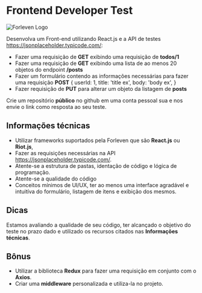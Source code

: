 # Frontend Developer Test
![Forleven Logo](https://site.forleven.com/img/logotipo_green.png)

Desenvolva um Front-end utilizando React.js e a API de testes https://jsonplaceholder.typicode.com/:
- Fazer uma requisição de **GET** exibindo uma requisição de **todos/1**
- Fazer uma requisição de **GET** exibindo uma lista de ao menos 20 objetos do endpoint **/posts**
- Fazer um formulário contendo as informações necessárias para fazer uma requisição **POST** 
{
    userId: 1,
    title: 'title ex',
    body: 'body ex',
}
- Fazer requisição de **PUT** para alterar um objeto da listagem de **posts**

Crie um repositório **público** no github em uma conta pessoal sua e nos envie o link como resposta ao seu teste.

## Informações técnicas ##
- Utilizar frameworks suportados pela Forleven que são **React.js** ou **Riot.js**,
- Fazer as requisições necessárias na API https://jsonplaceholder.typicode.com/.
- Atente-se a estrutura de pastas, identação de código e lógica de programação.
- Atente-se a qualidade do código
- Conceitos mínimos de UI/UX, ter ao menos uma interface agradável e intuitíva do formulário, listagem de itens e exibição dos mesmos.

## Dicas ##
Estamos avaliando a qualidade de seu código, ter alcançado o objetivo do teste no prazo dado e utilizado os recursos citados nas **Informações técnicas**.

## Bônus ##
- Utilizar a biblioteca **Redux** para fazer uma requisição em conjunto com o **Axios**.
- Criar uma **middleware** personalizada e utiliza-la no projeto.